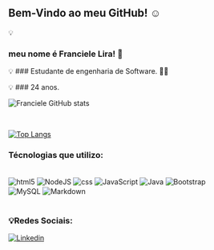 ## Bem-Vindo ao meu GitHub! ☺️ 


💡 
### meu nome é Franciele Lira! 👋 

💡 ### Estudante de engenharia de Software. 🧑‍🎓

💡 ### 24 anos. <br>


![Franciele GitHub stats](https://github-readme-stats.vercel.app/api?username=Franciele-Lira&show_icons=true&theme=tokyonight)

<br>

[![Top Langs](https://github-readme-stats.vercel.app/api/top-langs/?username=Franciele-Lira&layout=compact)](https://github.com/Franciele-Lira/github-readme-stats)


### Técnologias que utilizo:

<div style="display: inline_block"><br/>
  <img align="center" alt ="html5" src="https://img.shields.io/badge/HTML-239120?style=for-the-badge&logo=html5&logoColor=white" />
    <img align="center" alt ="NodeJS" src="https://img.shields.io/badge/Node.js-43853D?style=for-the-badge&logo=node.js&logoColor=white" />
  <img align="center" alt ="css" src="https://img.shields.io/badge/CSS-239120?&style=for-the-badge&logo=css3&logoColor=white" />
  <img align="center" alt ="JavaScript" src="https://img.shields.io/badge/JavaScript-F7DF1E?style=for-the-badge&logo=javascript&logoColor=black" />
  <img align="center" alt ="Java" src="https://img.shields.io/badge/Java-ED8B00?style=for-the-badge&logo=openjdk&logoColor=white" />
   <img align="center" alt ="Bootstrap" src="https://img.shields.io/badge/Bootstrap-563D7C?style=for-the-badge&logo=bootstrap&logoColor=white" />
  <br>
   <img align="center" alt ="MySQL" src="https://img.shields.io/badge/MySQL-00000F?style=for-the-badge&logo=mysql&logoColor=white" />
   <img align="center" alt ="Markdown" src="https://img.shields.io/badge/Markdown-000000?style=for-the-badge&logo=markdown&logoColor=white" />
</div><br>


### 💡Redes Sociais:

[![Linkedin](https://img.shields.io/badge/LinkedIn-0077B5?style=for-the-badge&logo=linkedin&logoColor=white)](https://www.linkedin.com/in/franciele-lira/)


